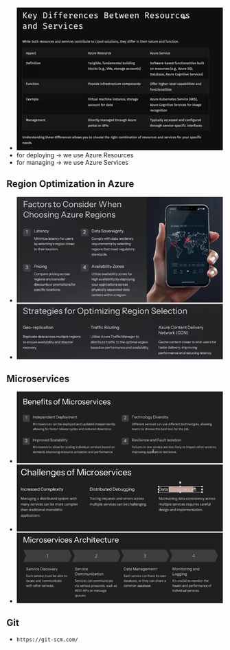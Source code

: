 - ![alt text](image-160.png)
- for deploying -> we use Azure Resources
- for managing -> we use Azure Services

## Region Optimization in Azure

- ![alt text](image-161.png)
- ![alt text](image-162.png)

## Microservices

- ![alt text](image-163.png)
- ![alt text](image-164.png)
- ![alt text](image-165.png)

## Git

- `https://git-scm.com/`
